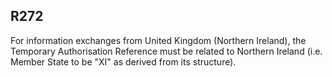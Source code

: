 ## R272
For information exchanges from United Kingdom (Northern Ireland), the Temporary Authorisation Reference must be related to Northern Ireland (i.e. Member State to be "XI" as derived from its structure).
